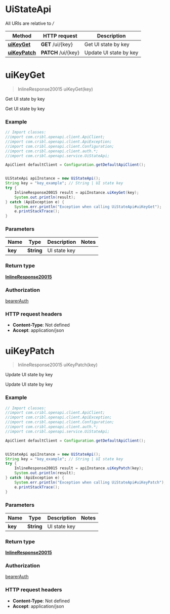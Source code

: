 # UiStateApi

All URIs are relative to */*

Method | HTTP request | Description
------------- | ------------- | -------------
[**uiKeyGet**](UiStateApi.md#uiKeyGet) | **GET** /ui/{key} | Get UI state by key
[**uiKeyPatch**](UiStateApi.md#uiKeyPatch) | **PATCH** /ui/{key} | Update UI state by key

<a name="uiKeyGet"></a>
# **uiKeyGet**
> InlineResponse20015 uiKeyGet(key)

Get UI state by key

Get UI state by key

### Example
```java
// Import classes:
//import com.cribl.openapi.client.ApiClient;
//import com.cribl.openapi.client.ApiException;
//import com.cribl.openapi.client.Configuration;
//import com.cribl.openapi.client.auth.*;
//import com.cribl.openapi.service.UiStateApi;

ApiClient defaultClient = Configuration.getDefaultApiClient();


UiStateApi apiInstance = new UiStateApi();
String key = "key_example"; // String | UI state key
try {
    InlineResponse20015 result = apiInstance.uiKeyGet(key);
    System.out.println(result);
} catch (ApiException e) {
    System.err.println("Exception when calling UiStateApi#uiKeyGet");
    e.printStackTrace();
}
```

### Parameters

Name | Type | Description  | Notes
------------- | ------------- | ------------- | -------------
 **key** | **String**| UI state key |

### Return type

[**InlineResponse20015**](InlineResponse20015.md)

### Authorization

[bearerAuth](../README.md#bearerAuth)

### HTTP request headers

 - **Content-Type**: Not defined
 - **Accept**: application/json

<a name="uiKeyPatch"></a>
# **uiKeyPatch**
> InlineResponse20015 uiKeyPatch(key)

Update UI state by key

Update UI state by key

### Example
```java
// Import classes:
//import com.cribl.openapi.client.ApiClient;
//import com.cribl.openapi.client.ApiException;
//import com.cribl.openapi.client.Configuration;
//import com.cribl.openapi.client.auth.*;
//import com.cribl.openapi.service.UiStateApi;

ApiClient defaultClient = Configuration.getDefaultApiClient();


UiStateApi apiInstance = new UiStateApi();
String key = "key_example"; // String | UI state key
try {
    InlineResponse20015 result = apiInstance.uiKeyPatch(key);
    System.out.println(result);
} catch (ApiException e) {
    System.err.println("Exception when calling UiStateApi#uiKeyPatch");
    e.printStackTrace();
}
```

### Parameters

Name | Type | Description  | Notes
------------- | ------------- | ------------- | -------------
 **key** | **String**| UI state key |

### Return type

[**InlineResponse20015**](InlineResponse20015.md)

### Authorization

[bearerAuth](../README.md#bearerAuth)

### HTTP request headers

 - **Content-Type**: Not defined
 - **Accept**: application/json

